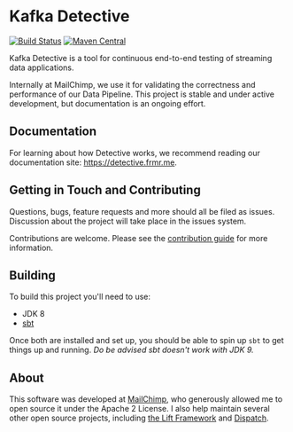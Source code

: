 # Kafka Detective

[![Build Status](https://travis-ci.org/farmdawgnation/kafka-detective.svg?branch=master)](https://travis-ci.org/farmdawgnation/kafka-detective)
[![Maven Central](https://img.shields.io/maven-central/v/me.frmr.kafka/detective-api_2.12.svg)]()

Kafka Detective is a tool for continuous end-to-end testing of streaming data applications.

Internally at MailChimp, we use it for validating the correctness and performance of our Data
Pipeline. This project is stable and under active development, but documentation is an ongoing
effort.

## Documentation

For learning about how Detective works, we recommend reading our documentation
site: https://detective.frmr.me.

## Getting in Touch and Contributing

Questions, bugs, feature requests and more should all be filed as issues. Discussion about the
project will take place in the issues system.

Contributions are welcome. Please see the [contribution guide](https://github.com/farmdawgnation/kafka-detective/blob/master/CONTRIBUTING.md)
for more information.

## Building

To build this project you'll need to use:

* JDK 8
* [sbt](http://www.scala-sbt.org/)

Once both are installed and set up, you should be able to spin up `sbt` to get things up and
running. _Do be advised sbt doesn't work with JDK 9._

## About

This software was developed at [MailChimp](https://mailchimp.com/), who generously allowed me to
open source it under the Apache 2 License. I also help maintain several other open source projects,
including [the Lift Framework](https://liftweb.net) and [Dispatch](https://dispatchhttp.org/Dispatch.html).

